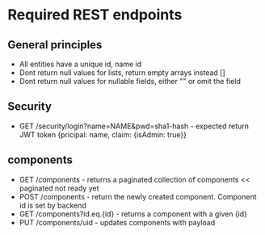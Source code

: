 # Required REST endpoints

## General principles
* All entities have a unique id, name id
* Dont return null values for lists, return empty arrays instead []
* Dont return null values for nullable fields, either "" or omit the field

## Security
  * GET /security/login?name=NAME&pwd=sha1-hash - expected return JWT token {pricipal: name, claim: {isAdmin: true}}

## components
 * GET /components - returns a paginated collection of components << paginated not ready yet
 * POST /components - return the newly created component. Component id is set by backend
 * GET /components?id.eq.{id}  - returns a component with a given {id}
 * PUT /components/uid - updates components with payload



